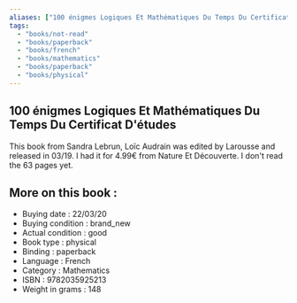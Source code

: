 ```yaml
---
aliases: ["100 énigmes Logiques Et Mathématiques Du Temps Du Certificat D'études "] 
tags: 
  - "books/not-read" 
  - "books/paperback" 
  - "books/french"
  - "books/mathematics"
  - "books/paperback"
  - "books/physical"
---
```



## 100 énigmes Logiques Et Mathématiques Du Temps Du Certificat D'études 
This book from Sandra Lebrun, Loïc Audrain  was edited by Larousse  and released in 03/19. I had it for 4.99€ from Nature Et Découverte. I don't read the 63 pages yet.

## More on this book :
- Buying date : 22/03/20
- Buying condition : brand_new
- Actual condition : good
- Book type : physical
- Binding : paperback
- Language : French
- Category : Mathematics
- ISBN : 9782035925213
- Weight in grams : 148
